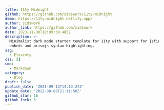 ```yaml
---
title: 11ty Midnight
github: https://github.com/sidswork/11ty-midnight
demo: https://11ty-midnight.netlify.app/
author: sidswork
author_link: https://github.com/sidswork
date: 2023-11-30T10:09:30.485Z
description: >-
  Minimalist dark mode starter template for 11ty with support for jsfiddle
  embeds and prismjs syntax highlighting.
ssg:
  - Eleventy
css: []
cms:
  - Markdown
category:
  - Blog
draft: false
publish_date: '2021-09-13T14:13:24Z'
update_date: '2022-08-08T21:11:50Z'
github_star: 16
github_fork: 3
---
```

